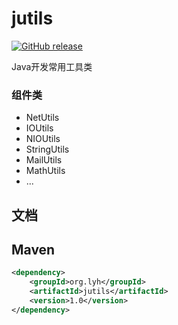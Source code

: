 # jutils

[![GitHub release](http://movesun.com/images/svg/jutils.svg)](https://github.com/lvyahui8/jutils/releases)

Java开发常用工具类

### 组件类
 * NetUtils
 * IOUtils
 * NIOUtils
 * StringUtils
 * MailUtils
 * MathUtils
 * ...
 
## 文档

## Maven

```xml
<dependency>
    <groupId>org.lyh</groupId>
    <artifactId>jutils</artifactId>
    <version>1.0</version>
</dependency>
```